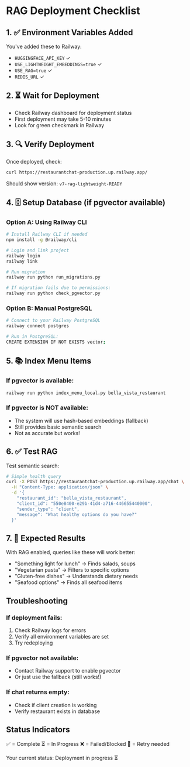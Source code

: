 # RAG Deployment Checklist

## 1. ✅ Environment Variables Added
You've added these to Railway:
- `HUGGINGFACE_API_KEY` ✓
- `USE_LIGHTWEIGHT_EMBEDDINGS=true` ✓
- `USE_RAG=true` ✓
- `REDIS_URL` ✓

## 2. ⏳ Wait for Deployment
- Check Railway dashboard for deployment status
- First deployment may take 5-10 minutes
- Look for green checkmark in Railway

## 3. 🔍 Verify Deployment
Once deployed, check:
```bash
curl https://restaurantchat-production.up.railway.app/
```

Should show version: `v7-rag-lightweight-READY`

## 4. 🗄️ Setup Database (if pgvector available)

### Option A: Using Railway CLI
```bash
# Install Railway CLI if needed
npm install -g @railway/cli

# Login and link project
railway login
railway link

# Run migration
railway run python run_migrations.py

# If migration fails due to permissions:
railway run python check_pgvector.py
```

### Option B: Manual PostgreSQL
```bash
# Connect to your Railway PostgreSQL
railway connect postgres

# Run in PostgreSQL:
CREATE EXTENSION IF NOT EXISTS vector;
```

## 5. 📚 Index Menu Items

### If pgvector is available:
```bash
railway run python index_menu_local.py bella_vista_restaurant
```

### If pgvector is NOT available:
- The system will use hash-based embeddings (fallback)
- Still provides basic semantic search
- Not as accurate but works!

## 6. ✅ Test RAG

Test semantic search:
```bash
# Simple health query
curl -X POST https://restaurantchat-production.up.railway.app/chat \
  -H "Content-Type: application/json" \
  -d '{
    "restaurant_id": "bella_vista_restaurant",
    "client_id": "550e8400-e29b-41d4-a716-446655440000",
    "sender_type": "client",
    "message": "What healthy options do you have?"
  }'
```

## 7. 🎯 Expected Results

With RAG enabled, queries like these will work better:
- "Something light for lunch" → Finds salads, soups
- "Vegetarian pasta" → Filters to specific options
- "Gluten-free dishes" → Understands dietary needs
- "Seafood options" → Finds all seafood items

## Troubleshooting

### If deployment fails:
1. Check Railway logs for errors
2. Verify all environment variables are set
3. Try redeploying

### If pgvector not available:
- Contact Railway support to enable pgvector
- Or just use the fallback (still works!)

### If chat returns empty:
- Check if client creation is working
- Verify restaurant exists in database

## Status Indicators

✅ = Complete
⏳ = In Progress
❌ = Failed/Blocked
🔄 = Retry needed

Your current status: Deployment in progress ⏳